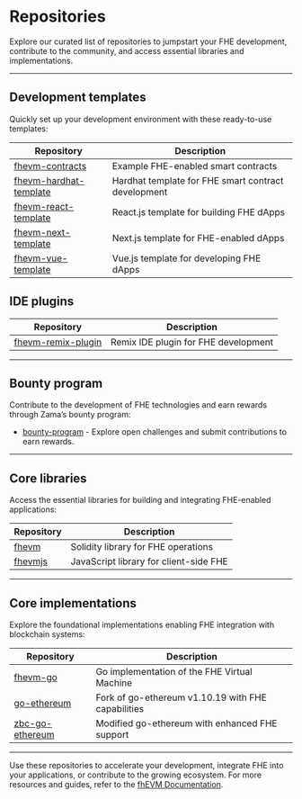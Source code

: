 # Repositories

Explore our curated list of repositories to jumpstart your FHE development, contribute to the community, and access essential libraries and implementations.

---

## **Development templates**

Quickly set up your development environment with these ready-to-use templates:

| **Repository**                                                              | **Description**                                     |
| --------------------------------------------------------------------------- | --------------------------------------------------- |
| [fhevm-contracts](https://github.com/zama-ai/fhevm-contracts)               | Example FHE-enabled smart contracts                 |
| [fhevm-hardhat-template](https://github.com/zama-ai/fhevm-hardhat-template) | Hardhat template for FHE smart contract development |
| [fhevm-react-template](https://github.com/zama-ai/fhevm-react-template)     | React.js template for building FHE dApps            |
| [fhevm-next-template](https://github.com/zama-ai/fhevm-next-template)       | Next.js template for FHE-enabled dApps              |
| [fhevm-vue-template](https://github.com/zama-ai/fhevm-vue-template)         | Vue.js template for developing FHE dApps            |

## **IDE plugins**

| **Repository**                                                      | **Description**                      |
| ------------------------------------------------------------------- | ------------------------------------ |
| [fhevm-remix-plugin](https://github.com/zama-ai/fhevm-remix-plugin) | Remix IDE plugin for FHE development |

---

## **Bounty program**

Contribute to the development of FHE technologies and earn rewards through Zama’s bounty program:

- [bounty-program](https://github.com/zama-ai/bounty-program) - Explore open challenges and submit contributions to earn rewards.

---

## **Core libraries**

Access the essential libraries for building and integrating FHE-enabled applications:

| **Repository**                                 | **Description**                        |
| ---------------------------------------------- | -------------------------------------- |
| [fhevm](https://github.com/zama-ai/fhevm/)     | Solidity library for FHE operations    |
| [fhevmjs](https://github.com/zama-ai/fhevmjs/) | JavaScript library for client-side FHE |

---

## **Core implementations**

Explore the foundational implementations enabling FHE integration with blockchain systems:

| **Repository**                                                 | **Description**                                    |
| -------------------------------------------------------------- | -------------------------------------------------- |
| [fhevm-go](https://github.com/zama-ai/fhevm-go/)               | Go implementation of the FHE Virtual Machine       |
| [go-ethereum](https://github.com/zama-ai/go-ethereum)          | Fork of go-ethereum v1.10.19 with FHE capabilities |
| [zbc-go-ethereum](https://github.com/zama-ai/zbc-go-ethereum/) | Modified go-ethereum with enhanced FHE support     |

---

Use these repositories to accelerate your development, integrate FHE into your applications, or contribute to the growing ecosystem. For more resources and guides, refer to the [fhEVM Documentation](https://docs.zama.ai/fhevm).
